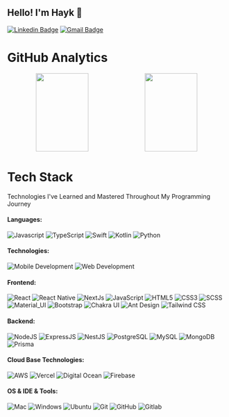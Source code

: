 ## Hello! I'm Hayk 👋

[![Linkedin Badge](https://img.shields.io/badge/Linkedin-e4e4e7?style=for-the-badge&logo=linkedin&logoColor=%230A66C2)](https://www.linkedin.com/in/kyutneryan/)
[![Gmail Badge](https://img.shields.io/badge/Gmail-e4e4e7?style=for-the-badge&logo=gmail&logoColor=%23EA4335)](mailto:hayk.kyutneryan@gmail.com)

# GitHub Analytics

<div >
<p align="center">
    <img height="180em" width="49%" src="https://github-readme-stats-eight-theta.vercel.app/api?username=kyutneryan&show_icons=true&theme=default&include_all_commits=true&count_private=false"/>
    <img height="180em" width="49%" src="https://github-readme-stats-eight-theta.vercel.app/api/top-langs/?username=kyutneryan&layout=compact&langs_count=8&theme=default"/>
</p>
</div>

# Tech Stack

Technologies I've Learned and Mastered Throughout My Programming Journey

#### Languages:

![Javascript](https://img.shields.io/badge/JavaScript-e4e4e7?style=for-the-badge&logo=javascript&logoColor=%23F7DF1E)
![TypeScript](https://img.shields.io/badge/Typescript-e4e4e7?style=for-the-badge&logo=typescript&logoColor=%233178C6)
![Swift](https://img.shields.io/badge/Swift-e4e4e7?style=for-the-badge&logo=swift&logoColor=%23F05138)
![Kotlin](https://img.shields.io/badge/Kotlin-e4e4e7?style=for-the-badge&logo=kotlin&logoColor=%237F52FF)
![Python](https://img.shields.io/badge/Python-e4e4e7?style=for-the-badge&logo=python&logoColor=%233776AB)

#### Technologies:

![Mobile Development](https://img.shields.io/badge/Mobile_Development-e4e4e7?style=for-the-badge)
![Web Development](https://img.shields.io/badge/Web_Development-e4e4e7?style=for-the-badge)

#### Frontend:

![React](https://img.shields.io/badge/-React-e4e4e7?style=for-the-badge&logo=react&logoColor=%2361DAFB)
![React Native](https://img.shields.io/badge/-React_Native-e4e4e7?style=for-the-badge&logo=react&logoColor=%2361DAFB)
![NextJs](https://img.shields.io/badge/-NextJS-e4e4e7?style=for-the-badge&logo=nextdotjs&logoColor=%23000000)
![JavaScript](https://img.shields.io/badge/-JavaScript-e4e4e7?style=for-the-badge&logo=javascript&logoColor=%23F7DF1E)
![HTML5](https://img.shields.io/badge/-HTML5-e4e4e7?style=for-the-badge&logo=html5&logoColor=%23E34F26)
![CSS3](https://img.shields.io/badge/-CSS3-e4e4e7?style=for-the-badge&logo=css3&logoColor=%231572B6)
![SCSS](https://img.shields.io/badge/-SCSS-e4e4e7?style=for-the-badge&logo=SASS&logoColor=%23CC6699)
![Material_UI](https://img.shields.io/badge/-Material_UI-e4e4e7?style=for-the-badge&logo=material-ui&logoColor=%23007FFF)
![Bootstrap](https://img.shields.io/badge/-Bootstrap-e4e4e7?style=for-the-badge&logo=bootstrap&logoColor=%237952B3)
![Chakra UI](https://img.shields.io/badge/Chakra_UI-e4e4e7?style=for-the-badge&logo=chakraui&logoColor=%23319795)
![Ant Design](https://img.shields.io/badge/Ant_Design-e4e4e7?style=for-the-badge&logo=antdesign&logoColor=%230170FE)
![Tailwind CSS](https://img.shields.io/badge/Tailwind_CSS-e4e4e7?style=for-the-badge&logo=antdesign&logoColor=%2306B6D4)

#### Backend:

![NodeJS](https://img.shields.io/badge/-NodeJS-e4e4e7?style=for-the-badge&logo=node.js&logoColor=%235FA04E)
![ExpressJS](https://img.shields.io/badge/-Express-e4e4e7?style=for-the-badge&logo=express&logoColor=%23000000)
![NestJS](https://img.shields.io/badge/-NestJS-e4e4e7?style=for-the-badge&logo=nestjs&logoColor=%23E0234E)
![PostgreSQL](https://img.shields.io/badge/-PostgreSQL-e4e4e7?style=for-the-badge&logo=postgresql&logoColor=%234169E1)
![MySQL](https://img.shields.io/badge/-MySQL-e4e4e7?style=for-the-badge&logo=mysql&logoColor=%234479A1)
![MongoDB](https://img.shields.io/badge/-MongoDB-e4e4e7?style=for-the-badge&logo=mongodb&logoColor=%2347A248)
![Prisma](https://img.shields.io/badge/Prisma-e4e4e7?style=for-the-badge&logo=prisma&logoColor=%232D3748)

#### Cloud Base Technologies:

![AWS](https://img.shields.io/badge/AWS-e4e4e7?style=for-the-badge&logo=amazonwebservices&logoColor=%23232F3E)
![Vercel](https://img.shields.io/badge/-Vercel-e4e4e7?style=for-the-badge&logo=vercel&logoColor=%23000000)
![Digital Ocean](https://img.shields.io/badge/Digital_Ocean-e4e4e7?style=for-the-badge&logo=digitalocean&logoColor=%230080FF)
![Firebase](https://img.shields.io/badge/-Firebase-e4e4e7?style=for-the-badge&logo=Firebase&logoColor=%23DD2C00)

#### OS & IDE & Tools:

![Mac](https://img.shields.io/badge/-Mac-e4e4e7?style=for-the-badge&logo=macos&logoColor=%23000000)
![Windows](https://img.shields.io/badge/-Windows-e4e4e7?style=for-the-badge&logo=windows)
![Ubuntu](https://img.shields.io/badge/-Ubuntu-e4e4e7?style=for-the-badge&logo=ubuntu&logoColor=%23E95420)
![Git](https://img.shields.io/badge/-Git-e4e4e7?style=for-the-badge&logo=git&logoColor=%23F05032)
![GitHub](https://img.shields.io/badge/-GitHub-e4e4e7?style=for-the-badge&logo=github&logoColor=%23181717)
![Gitlab](https://img.shields.io/badge/-Gitlab-e4e4e7?style=for-the-badge&logo=gitlab&logoColor=%23FC6D26)
